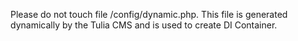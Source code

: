 Please do not touch file /config/dynamic.php. This file is generated dynamically by the Tulia CMS and is used to create DI Container.
